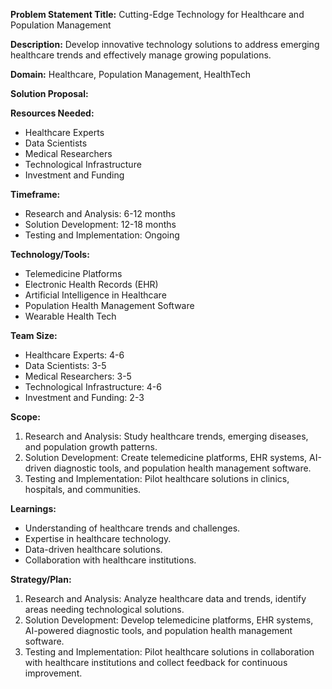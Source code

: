 **Problem Statement Title:** Cutting-Edge Technology for Healthcare and Population Management

**Description:** Develop innovative technology solutions to address emerging healthcare trends and effectively manage growing populations.

**Domain:** Healthcare, Population Management, HealthTech

**Solution Proposal:**

**Resources Needed:**
- Healthcare Experts
- Data Scientists
- Medical Researchers
- Technological Infrastructure
- Investment and Funding

**Timeframe:**
- Research and Analysis: 6-12 months
- Solution Development: 12-18 months
- Testing and Implementation: Ongoing

**Technology/Tools:**
- Telemedicine Platforms
- Electronic Health Records (EHR)
- Artificial Intelligence in Healthcare
- Population Health Management Software
- Wearable Health Tech

**Team Size:**
- Healthcare Experts: 4-6
- Data Scientists: 3-5
- Medical Researchers: 3-5
- Technological Infrastructure: 4-6
- Investment and Funding: 2-3

**Scope:**
1. Research and Analysis: Study healthcare trends, emerging diseases, and population growth patterns.
2. Solution Development: Create telemedicine platforms, EHR systems, AI-driven diagnostic tools, and population health management software.
3. Testing and Implementation: Pilot healthcare solutions in clinics, hospitals, and communities.

**Learnings:**
- Understanding of healthcare trends and challenges.
- Expertise in healthcare technology.
- Data-driven healthcare solutions.
- Collaboration with healthcare institutions.

**Strategy/Plan:**
1. Research and Analysis: Analyze healthcare data and trends, identify areas needing technological solutions.
2. Solution Development: Develop telemedicine platforms, EHR systems, AI-powered diagnostic tools, and population health management software.
3. Testing and Implementation: Pilot healthcare solutions in collaboration with healthcare institutions and collect feedback for continuous improvement.
